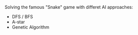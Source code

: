 Solving the famous "Snake" game with differet AI approaches:
- DFS / BFS
- A-star
- Genetic Algorithm
